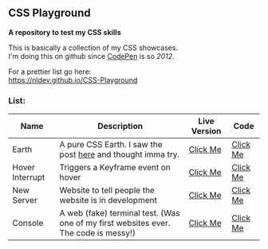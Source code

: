 <link rel="shortcut icon" type="image/x-icon" href="https://nulldev.org/img/nl.png" />

## CSS Playground

**A repository to test my CSS skills**

This is basically a collection of my CSS showcases. <br>
I'm doing this on github since <a target="_blank" href="https://codepen.io">CodePen</a> is so *2012*.

For a prettier list go here: <br>
<a target="_blank" href="https://nldev.github.io/CSS-Playground">https://nldev.github.io/CSS-Playground</a>

### List:

| Name | Description | Live Version | Code |
|----------|-----------------|------------------|----------|
| Earth | A pure CSS Earth. I saw the post <a target="_blank" href="https://www.facebook.com/ProgrammersCreateLife/photos/a.241809332534619.55240.241806149201604/1458446667537540/?type=3&theater">here</a> and thought imma try. | <a target="_blank" href="https://nldev.github.io/CSS-Playground/earth/">Click Me</a> | <a target="_blank" href="https://github.com/NLDev/CSS-Playground/tree/master/earth">Click Me</a> |
| Hover Interrupt | Triggers a Keyframe event on hover | <a target="_blank" href="https://nldev.github.io/CSS-Playground/hover_interrupt/">Click Me</a> | <a target="_blank" href="https://github.com/NLDev/CSS-Playground/tree/master/hover_interrupt">Click Me</a> |
| New Server | Website to tell people the website is in development | <a target="_blank" href="https://nldev.github.io/CSS-Playground/new_server/">Click Me</a> | <a target="_blank" href="https://github.com/NLDev/CSS-Playground/tree/master/new_server">Click Me</a> |
| Console | A web (fake) terminal test. (Was one of my first websites ever. The code is messy!) | <a target="_blank" href="https://nldev.github.io/CSS-Playground/console/">Click Me</a> | <a target="_blank" href="https://github.com/NLDev/CSS-Playground/tree/master/console">Click Me</a> |
